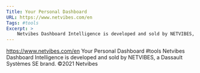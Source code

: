 ```yaml
---
Title: Your Personal Dashboard
URL: https://www.netvibes.com/en
Tags: #tools
Excerpt: >
    Netvibes Dashboard Intelligence is developed and sold by NETVIBES, a Dassault Systèmes SE brand. ©2021 Netvibes
---
```

https://www.netvibes.com/en
Your Personal Dashboard
#tools
Netvibes Dashboard Intelligence is developed and sold by NETVIBES, a Dassault Systèmes SE brand. ©2021 Netvibes
